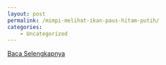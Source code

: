 ```yaml
---
layout: post
permalink: /mimpi-melihat-ikan-paus-hitam-putih/
categories:
    - Uncategorized
---
```


[Baca Selengkapnya](/03)